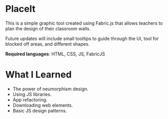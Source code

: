 # PlaceIt

This is a simple graphic tool created using Fabric.js that allows teachers to plan the design of their classroom walls. 

Future updates will include small tooltips to guide through the UI, tool for blocked off areas, and different shapes. 

**Required languages**: HTML, CSS, JS, FabricJS

# What I Learned

* The power of neumorphism design. 
* Using JS libraries.
* App refactoring.
* Downloading web elements.
* Basic JS design patterns. 
